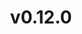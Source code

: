 ---
wip: false
title: v0.12.0
releasedatebegin: "2017-01-27 18:00:01"
releasedateend: "2017-02-03 10:00:00"
---